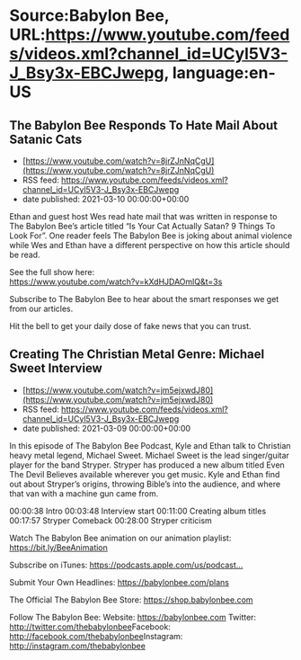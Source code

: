 # Source:Babylon Bee, URL:https://www.youtube.com/feeds/videos.xml?channel_id=UCyl5V3-J_Bsy3x-EBCJwepg, language:en-US

## The Babylon Bee Responds To Hate Mail About Satanic Cats
 - [https://www.youtube.com/watch?v=8jrZJnNqCgU](https://www.youtube.com/watch?v=8jrZJnNqCgU)
 - RSS feed: https://www.youtube.com/feeds/videos.xml?channel_id=UCyl5V3-J_Bsy3x-EBCJwepg
 - date published: 2021-03-10 00:00:00+00:00

Ethan and guest host Wes read hate mail that was written in response to The Babylon Bee’s article titled “Is Your Cat Actually Satan? 9 Things To Look For”. One reader feels The Babylon Bee is joking about animal violence while Wes and Ethan have a different perspective on how this article should be read.

See the full show here:  
https://www.youtube.com/watch?v=kXdHJDAOmlQ&t=3s

Subscribe to The Babylon Bee to hear about the smart responses we get from our articles. 

Hit the bell to get your daily dose of fake news that you can trust.

## Creating The Christian Metal Genre: Michael Sweet Interview
 - [https://www.youtube.com/watch?v=jm5ejxwdJ80](https://www.youtube.com/watch?v=jm5ejxwdJ80)
 - RSS feed: https://www.youtube.com/feeds/videos.xml?channel_id=UCyl5V3-J_Bsy3x-EBCJwepg
 - date published: 2021-03-09 00:00:00+00:00

In this episode of The Babylon Bee Podcast, Kyle and Ethan talk to Christian heavy metal legend, Michael Sweet. Michael Sweet is the lead singer/guitar player for the band Stryper. Stryper has produced a new album titled Even The Devil Believes available wherever you get music. Kyle and Ethan find out about Stryper’s origins, throwing Bible’s into the audience, and where that van with a machine gun came from.

00:00:38 Intro 
00:03:48 Interview start 
00:11:00 Creating album titles 
00:17:57 Stryper Comeback
00:28:00 Stryper criticism 

Watch The Babylon Bee animation on our animation playlist: https://bit.ly/BeeAnimation​  

Subscribe on iTunes: https://podcasts.apple.com/us/podcast...​

Submit Your Own Headlines: https://babylonbee.com/plans​

The Official The Babylon Bee Store: https://shop.babylonbee.com​

Follow The Babylon Bee:
Website: https://babylonbee.com​
Twitter: http://twitter.com/thebabylonbee​
Facebook: http://facebook.com/thebabylonbee​
Instagram: http://instagram.com/thebabylonbee

